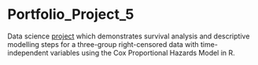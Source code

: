 # Portfolio_Project_5
Data science [project](https://johnpaulinepineda.github.io/Portfolio_Project_5/) which demonstrates survival analysis and descriptive modelling steps for a three-group right-censored data with time-independent variables using the Cox Proportional Hazards Model in R.
